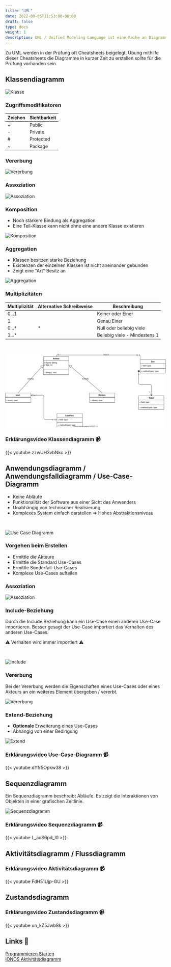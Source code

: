 ```yaml
---
title: "UML"
date: 2022-09-05T11:53:00-06:00
draft: false
type: docs
weight: 1
description: UML / Unified Modeling Language ist eine Reihe an Diagrammen für die Planung von Software-Projekten. Einige der Diagramme können auch in weiteren Szenarien verwendet werden.
---
```


Zu UML werden in der Prüfung oft Cheatsheets beigelegt. Übung mithilfe dieser Cheatsheets die Diagramme in kurzer Zeit zu erstellen sollte für die Prüfung vorhanden sein.

## Klassendiagramm

![Klasse](./Klassendiagramm/UML-Klasse.svg)

### Zugriffsmodifikatoren

| Zeichen | Sichtbarkeit |
| ------- | ------------ |
| +       | Public       |
| -       | Private      |
| #       | Protected    |
| ~       | Package      |

### Vererbung

![Vererbung](./Klassendiagramm/UML-Vererbung.svg)

### Assoziation

![Assoziation](./Klassendiagramm/UML-Assoziation.svg)

### Komposition

- Noch stärkere Bindung als Aggregation
- Eine Teil-Klasse kann nicht ohne eine andere Klasse existieren

![Komposition](./Klassendiagramm/UML-Komposition.svg)

### Aggregation

- Klassen besitzen starke Beziehung
- Existenzen der einzelnen Klassen ist nicht aneinander gebunden
- Zeigt eine "Art" Besitz an

![Aggregation](./Klassendiagramm/UML-Aggregation.svg)

### Multiplizitäten

| Multiplizität | Alternative Schreibweise | Beschreibung                  |
| ------------- | ------------------------ | ----------------------------- |
| 0...1         |                          | Keiner oder Einer             |
| 1             |                          | Genau Einer                   |
| 0...\*        | \*                       | Null oder beliebig viele      |
| 1...\*        |                          | Beliebig viele - Mindestens 1 |

<br>

![Multiplizitäten](./Klassendiagramm/UML-Multiplizitäten.svg)

### Erklärungsvideo Klassendiagramm 📹

{{< youtube zzwUH3vbNkc >}}

## Anwendungsdiagramm / Anwendungsfalldiagramm / Use-Case-Diagramm

- Keine Abläufe
- Funktionalität der Software aus einer Sicht des Anwenders
- Unabhängig von technischer Realisierung
- Komplexes System einfach darstellen => Hohes Abstraktionsniveau

<br>

![Use Case Diagramm](./Use-Case-Diagramm/Use-Case-Diagramm-General.svg)

### Vorgehen beim Erstellen

- Ermittle die Akteure
- Ermittle die Standard Use-Cases
- Ermittle Sonderfall-Use-Cases
- Komplexe Use-Cases aufteilen

### Assoziation

![Assoziation](./Use-Case-Diagramm/Use-Case-Diagramm-Assoziation.svg)

### Include-Beziehung

Durch die Include Beziehung kann ein Use-Case einen anderen Use-Case importieren. Besser gesagt der Use-Case importiert das Verhalten des anderen Use-Cases.

⚠️ Verhalten wird immer importiert ⚠️

<br>

![Include](./Use-Case-Diagramm/Use-Case-Diagramm-Include.svg)

### Vererbung

Bei der Vererbung werden die Eigenschaften eines Use-Cases oder eines Akteurs an ein weiteres Element übergeben / vererbt.

![Vererbung](./Use-Case-Diagramm/Use-Case-Diagramm-Vererbung.svg)

### Extend-Beziehung

- **Optionale** Erweiterung eines Use-Cases
- Abhängig von einer Bedingung

![Extend](./Use-Case-Diagramm/Use-Case-Diagramm-Extend.svg)

### Erklärungsvideo Use-Case-Diagramm 📹

{{< youtube dYfr5Opkw38 >}}

## Sequenzdiagramm

Ein Sequenzdiagramm beschreibt Abläufe. Es zeigt die Interaktionen von Objekten in einer grafischen Zeitlinie.

![Sequenzdiagramm](./Sequenzdiagramm/UML-Sequenzdiagramm.svg)

### Erklärungsvideo Sequenzdiagramm 📹

{{< youtube L_auS6pd_l0 >}}

## Aktivitätsdiagramm / Flussdiagramm

<!-- TODO -->

### Erklärungsvideo Aktivitätsdiagramm 📹

{{< youtube FdH51Ujp-GU >}}

## Zustandsdiagramm

<!-- TODO -->

### Erklärungsvideo Zustandsdiagramm 📹

{{< youtube un_kZ5Jwb8k >}}

## Links 🔗

[Programmieren Starten](https://www.youtube.com/playlist?list=PL_pqkvxZ6ho05rbgNaakWmxFmT9qEXzIo)  
[IONOS Aktivitätsdiagramm](https://www.ionos.de/digitalguide/websites/web-entwicklung/uml-aktivitaetsdiagramme/)  
